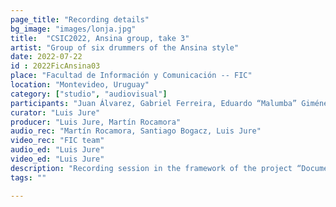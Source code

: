 ```yaml
---
page_title: "Recording details"
bg_image: "images/lonja.jpg"
title:  "CSIC2022, Ansina group, take 3"  
artist: "Group of six drummers of the Ansina style"  
date: 2022-07-22
id : 2022FicAnsina03
place: "Facultad de Información y Comunicación -- FIC"  
location: "Montevideo, Uruguay"  
category: ["studio", "audiovisual"]
participants: "Juan Álvarez, Gabriel Ferreira, Eduardo “Malumba” Giménez, Julio Magariños, Juan “Juancho” Quintana, Alfredo “Tarta” Ferreira"  
curator: "Luis Jure"  
producer: "Luis Jure, Martín Rocamora"  
audio_rec: "Martín Rocamora, Santiago Bogacz, Luis Jure"  
video_rec: "FIC team"  
audio_ed: "Luis Jure"  
video_ed: "Luis Jure"  
description: "Recording session in the framework of the project “Documentation and analysis of Uruguayan candombe drumming” funded by CSIC, the research agency of the University. The session was conducted in collaboration with FIC."  
tags: ""  

---
```

